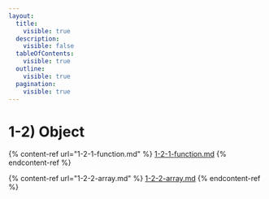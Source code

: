 ```yaml
---
layout:
  title:
    visible: true
  description:
    visible: false
  tableOfContents:
    visible: true
  outline:
    visible: true
  pagination:
    visible: true
---
```


# 1-2) Object

{% content-ref url="1-2-1-function.md" %}
[1-2-1-function.md](1-2-1-function.md)
{% endcontent-ref %}

{% content-ref url="1-2-2-array.md" %}
[1-2-2-array.md](1-2-2-array.md)
{% endcontent-ref %}

